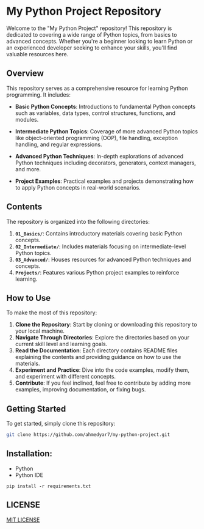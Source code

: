 # My Python Project Repository

Welcome to the "My Python Project" repository! This repository is dedicated to covering a wide range of Python topics, from basics to advanced concepts. Whether you're a beginner looking to learn Python or an experienced developer seeking to enhance your skills, you'll find valuable resources here.

## Overview

This repository serves as a comprehensive resource for learning Python programming. It includes:

- **Basic Python Concepts**: Introductions to fundamental Python concepts such as variables, data types, control structures, functions, and modules.
  
- **Intermediate Python Topics**: Coverage of more advanced Python topics like object-oriented programming (OOP), file handling, exception handling, and regular expressions.

- **Advanced Python Techniques**: In-depth explorations of advanced Python techniques including decorators, generators, context managers, and more.

- **Project Examples**: Practical examples and projects demonstrating how to apply Python concepts in real-world scenarios.

## Contents

The repository is organized into the following directories:

1. **`01_Basics/`**: Contains introductory materials covering basic Python concepts.
2. **`02_Intermediate/`**: Includes materials focusing on intermediate-level Python topics.
3. **`03_Advanced/`**: Houses resources for advanced Python techniques and concepts.
4. **`Projects/`**: Features various Python project examples to reinforce learning.

## How to Use

To make the most of this repository:

1. **Clone the Repository**: Start by cloning or downloading this repository to your local machine.
2. **Navigate Through Directories**: Explore the directories based on your current skill level and learning goals.
3. **Read the Documentation**: Each directory contains README files explaining the contents and providing guidance on how to use the materials.
4. **Experiment and Practice**: Dive into the code examples, modify them, and experiment with different concepts.
5. **Contribute**: If you feel inclined, feel free to contribute by adding more examples, improving documentation, or fixing bugs.

## Getting Started

To get started, simply clone this repository:

```bash
git clone https://github.com/ahmedyar7/my-python-project.git
```

## Installation:
- Python
- Python IDE
```
pip install -r requirements.txt
```

## LICENSE
[MIT LICENSE](LICENSE)
